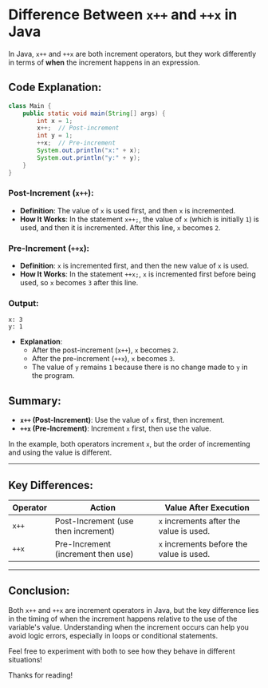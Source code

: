 
# Difference Between `x++` and `++x` in Java

In Java, `x++` and `++x` are both increment operators, but they work differently in terms of **when** the increment happens in an expression.

## Code Explanation:

```java
class Main {
    public static void main(String[] args) {
        int x = 1;
        x++;  // Post-increment
        int y = 1;
        ++x;  // Pre-increment
        System.out.println("x:" + x);
        System.out.println("y:" + y);
    }
}
```

### Post-Increment (`x++`):
- **Definition**: The value of `x` is used first, and then `x` is incremented.
- **How It Works**: In the statement `x++;`, the value of `x` (which is initially `1`) is used, and then it is incremented. After this line, `x` becomes `2`.

### Pre-Increment (`++x`):
- **Definition**: `x` is incremented first, and then the new value of `x` is used.
- **How It Works**: In the statement `++x;`, `x` is incremented first before being used, so `x` becomes `3` after this line.

### Output:

```text
x: 3
y: 1
```

- **Explanation**:
    - After the post-increment (`x++`), `x` becomes `2`.
    - After the pre-increment (`++x`), `x` becomes `3`.
    - The value of `y` remains `1` because there is no change made to `y` in the program.

## Summary:
- **`x++` (Post-Increment)**: Use the value of `x` first, then increment.
- **`++x` (Pre-Increment)**: Increment `x` first, then use the value.

In the example, both operators increment `x`, but the order of incrementing and using the value is different.

---

## Key Differences:

| **Operator** | **Action**               | **Value After Execution** |
|--------------|--------------------------|---------------------------|
| `x++`        | Post-Increment (use then increment) | `x` increments after the value is used. |
| `++x`        | Pre-Increment (increment then use) | `x` increments before the value is used. |

---

## Conclusion:
Both `x++` and `++x` are increment operators in Java, but the key difference lies in the timing of when the increment happens relative to the use of the variable's value. Understanding when the increment occurs can help you avoid logic errors, especially in loops or conditional statements.

Feel free to experiment with both to see how they behave in different situations!

Thanks for reading!